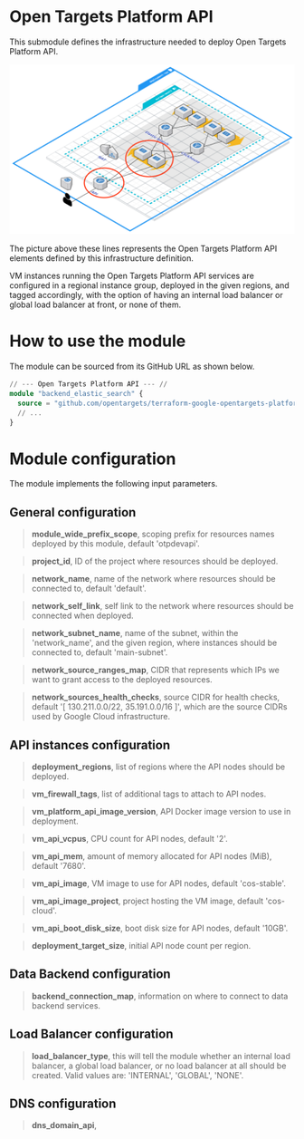 # Open Targets Platform API
This submodule defines the infrastructure needed to deploy Open Targets Platform API.

![Open Targets Platform API, Deployment Unit](../../docs/img/open_targets_platform_api.png "Open Targets Platform API, Deployment Unit")

The picture above these lines represents the Open Targets Platform API elements defined by this infrastructure definition.

VM instances running the Open Targets Platform API services are configured in a regional instance group, deployed in the given regions, and tagged accordingly, with the option of having an internal load balancer or global load balancer at front, or none of them.

# How to use the module
The module can be sourced from its GitHub URL as shown below.
```terraform
// --- Open Targets Platform API --- //
module "backend_elastic_search" {
  source = "github.com/opentargets/terraform-google-opentargets-platform//modules/api"
  // ...
}
```

# Module configuration
The module implements the following input parameters.

## General configuration
>**module_wide_prefix_scope**, scoping prefix for resources names deployed by this module, default 'otpdevapi'.

>**project_id**, ID of the project where resources should be deployed.

>**network_name**, name of the network where resources should be connected to, default 'default'.

>**network_self_link**, self link to the network where resources should be connected when deployed.

>**network_subnet_name**, name of the subnet, within the 'network_name', and the given region, where instances should be connected to, default 'main-subnet'.

>**network_source_ranges_map**, CIDR that represents which IPs we want to grant access to the deployed resources.

>**network_sources_health_checks**, source CIDR for health checks, default '[ 130.211.0.0/22, 35.191.0.0/16 ]', which are the source CIDRs used by Google Cloud infrastructure.

## API instances configuration
>**deployment_regions**, list of regions where the API nodes should be deployed.

>**vm_firewall_tags**, list of additional tags to attach to API nodes.

>**vm_platform_api_image_version**, API Docker image version to use in deployment.

>**vm_api_vcpus**, CPU count for API nodes, default '2'.

>**vm_api_mem**, amount of memory allocated for API nodes (MiB), default '7680'.

>**vm_api_image**, VM image to use for API nodes, default 'cos-stable'.

>**vm_api_image_project**, project hosting the VM image, default 'cos-cloud'.

>**vm_api_boot_disk_size**, boot disk size for API nodes, default '10GB'.

>**deployment_target_size**, initial API node count per region.


## Data Backend configuration
>**backend_connection_map**, information on where to connect to data backend services.


## Load Balancer configuration
>**load_balancer_type**, this will tell the module whether an internal load balancer, a global load balancer, or no load balancer at all should be created. Valid values are: 'INTERNAL', 'GLOBAL', 'NONE'.

## DNS configuration
>**dns_domain_api**, 
